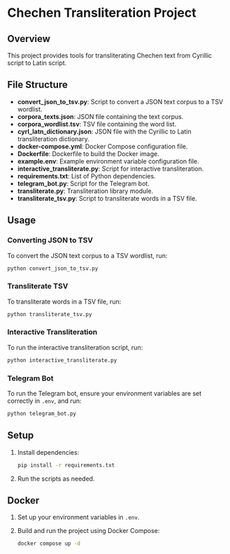 # Chechen Transliteration Project

## Overview
This project provides tools for transliterating Chechen text from Cyrillic script to Latin script.

## File Structure
- **convert_json_to_tsv.py**: Script to convert a JSON text corpus to a TSV wordlist.
- **corpora_texts.json**: JSON file containing the text corpus.
- **corpora_wordlist.tsv**: TSV file containing the word list.
- **cyrl_latn_dictionary.json**: JSON file with the Cyrillic to Latin transliteration dictionary.
- **docker-compose.yml**: Docker Compose configuration file.
- **Dockerfile**: Dockerfile to build the Docker image.
- **example.env**: Example environment variable configuration file.
- **interactive_transliterate.py**: Script for interactive transliteration.
- **requirements.txt**: List of Python dependencies.
- **telegram_bot.py**: Script for the Telegram bot.
- **transliterate.py**: Transliteration library module.
- **transliterate_tsv.py**: Script to transliterate words in a TSV file.

## Usage

### Converting JSON to TSV
To convert the JSON text corpus to a TSV wordlist, run:
```bash
python convert_json_to_tsv.py
```

### Transliterate TSV
To transliterate words in a TSV file, run:
```bash
python transliterate_tsv.py
```

### Interactive Transliteration
To run the interactive transliteration script, run:
```bash
python interactive_transliterate.py
```

### Telegram Bot
To run the Telegram bot, ensure your environment variables are set correctly in `.env`, and run:
```bash
python telegram_bot.py
```

## Setup
1. Install dependencies:
    ```bash
    pip install -r requirements.txt
    ```
2. Run the scripts as needed.

## Docker
1. Set up your environment variables in `.env`.

2. Build and run the project using Docker Compose:
    ```bash
    docker compose up -d
    ```
